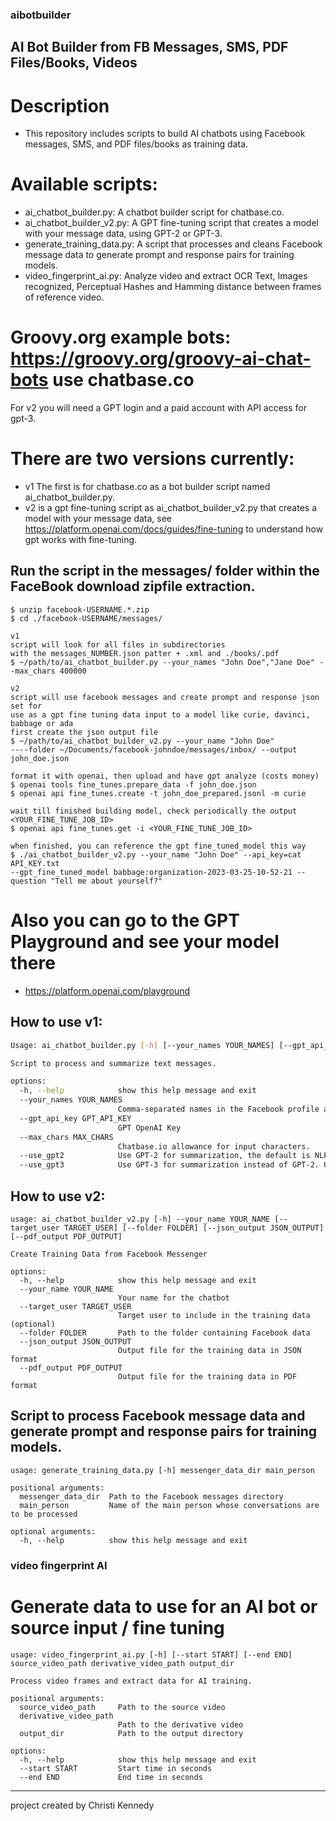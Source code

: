 ### aibotbuilder

## AI Bot Builder from FB Messages, SMS, PDF Files/Books, Videos

# Description
- This repository includes scripts to build AI chatbots using Facebook messages, SMS, and PDF files/books as training data.

# Available scripts:
- ai_chatbot_builder.py: A chatbot builder script for chatbase.co.
- ai_chatbot_builder_v2.py: A GPT fine-tuning script that creates a model with your message data, using GPT-2 or GPT-3.
- generate_training_data.py: A script that processes and cleans Facebook message data to generate prompt and response pairs for training models.
- video_fingerprint_ai.py: Analyze video and extract OCR Text, Images recognized, Perceptual Hashes and Hamming distance between frames of reference video.


# Groovy.org example bots: https://groovy.org/groovy-ai-chat-bots use chatbase.co

For v2 you will need a GPT login and a paid account with API access for gpt-3.

# There are two versions currently:
- v1 The first is for chatbase.co as a bot builder script named ai_chatbot_builder.py.
- v2 is a gpt fine-tuning script as ai_chatbot_builder_v2.py that creates a model with your message data,
  see https://platform.openai.com/docs/guides/fine-tuning to understand how gpt works with fine-tuning.

## Run the script in the messages/ folder within the FaceBook download zipfile extraction.

```
$ unzip facebook-USERNAME.*.zip
$ cd ./facebook-USERNAME/messages/

v1
script will look for all files in subdirectories
with the messages_NUMBER.json patter + .xml and ./books/.pdf
$ ~/path/to/ai_chatbot_builder.py --your_names "John Doe","Jane Doe" --max_chars 400000

v2
script will use facebook messages and create prompt and response json set for
use as a gpt fine tuning data input to a model like curie, davinci, babbage or ada
first create the json output file
$ ~/path/to/ai_chatbot_builder_v2.py --your_name "John Doe"
----folder ~/Documents/facebook-johndoe/messages/inbox/ --output john_doe.json

format it with openai, then upload and have gpt analyze (costs money)
$ openai tools fine_tunes.prepare_data -f john_doe.json
$ openai api fine_tunes.create -t john_doe_prepared.jsonl -m curie

wait till finished building model, check periodically the output <YOUR_FINE_TUNE_JOB_ID>
$ openai api fine_tunes.get -i <YOUR_FINE_TUNE_JOB_ID>

when finished, you can reference the gpt fine_tuned_model this way
$ ./ai_chatbot_builder_v2.py --your_name "John Doe" --api_key=cat API_KEY.txt
--gpt_fine_tuned_model babbage:organization-2023-03-25-10-52-21 --question "Tell me about yourself?"
```

# Also you can go to the GPT Playground and see your model there
- https://platform.openai.com/playground


## How to use v1:

```bash
Usage: ai_chatbot_builder.py [-h] [--your_names YOUR_NAMES] [--gpt_api_key GPT_API_KEY] [--max_chars MAX_CHARS] [--use_gpt2] [--use_gpt3]

Script to process and summarize text messages.

options:
  -h, --help            show this help message and exit
  --your_names YOUR_NAMES
                        Comma-separated names in the Facebook profile and messages to use.
  --gpt_api_key GPT_API_KEY
                        GPT OpenAI Key
  --max_chars MAX_CHARS
                        Chatbase.io allowance for input characters.
  --use_gpt2            Use GPT-2 for summarization, the default is NLP (fast).
  --use_gpt3            Use GPT-3 for summarization instead of GPT-2. Use your API Key

```

## How to use v2:

```
usage: ai_chatbot_builder_v2.py [-h] --your_name YOUR_NAME [--target_user TARGET_USER] [--folder FOLDER] [--json_output JSON_OUTPUT] [--pdf_output PDF_OUTPUT]

Create Training Data from Facebook Messenger

options:
  -h, --help            show this help message and exit
  --your_name YOUR_NAME
                        Your name for the chatbot
  --target_user TARGET_USER
                        Target user to include in the training data (optional)
  --folder FOLDER       Path to the folder containing Facebook data
  --json_output JSON_OUTPUT
                        Output file for the training data in JSON format
  --pdf_output PDF_OUTPUT
                        Output file for the training data in PDF format
```


## Script to process Facebook message data and generate prompt and response pairs for training models.

```
usage: generate_training_data.py [-h] messenger_data_dir main_person

positional arguments:
  messenger_data_dir  Path to the Facebook messages directory
  main_person         Name of the main person whose conversations are to be processed

optional arguments:
  -h, --help          show this help message and exit
```

### video fingerprint AI

# Generate data to use for an AI bot or source input / fine tuning
```
usage: video_fingerprint_ai.py [-h] [--start START] [--end END] source_video_path derivative_video_path output_dir

Process video frames and extract data for AI training.

positional arguments:
  source_video_path     Path to the source video
  derivative_video_path
                        Path to the derivative video
  output_dir            Path to the output directory

options:
  -h, --help            show this help message and exit
  --start START         Start time in seconds
  --end END             End time in seconds
```

---
project created by Christi Kennedy
